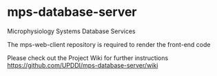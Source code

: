 mps-database-server
===================

Microphysiology Systems Database Services

The mps-web-client repository is required to render the front-end code

Please check out the Project Wiki for further instructions
https://github.com/UPDDI/mps-database-server/wiki

